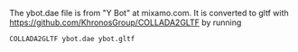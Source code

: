 
The ybot.dae file is from "Y Bot" at mixamo.com. It is converted to gltf with
https://github.com/KhronosGroup/COLLADA2GLTF by running

    COLLADA2GLTF ybot.dae ybot.gltf